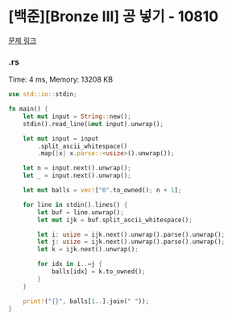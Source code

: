 # [백준][Bronze III] 공 넣기 - 10810

[문제 링크](https://www.acmicpc.net/problem/10810)

### .rs

Time: 4 ms, Memory: 13208 KB 

```rs
use std::io::stdin;

fn main() {
    let mut input = String::new();
    stdin().read_line(&mut input).unwrap();

    let mut input = input
        .split_ascii_whitespace()
        .map(|x| x.parse::<usize>().unwrap());

    let n = input.next().unwrap();
    let _ = input.next().unwrap();

    let mut balls = vec!["0".to_owned(); n + 1];

    for line in stdin().lines() {
        let buf = line.unwrap();
        let mut ijk = buf.split_ascii_whitespace();

        let i: usize = ijk.next().unwrap().parse().unwrap();
        let j: usize = ijk.next().unwrap().parse().unwrap();
        let k = ijk.next().unwrap();

        for idx in i..=j {
            balls[idx] = k.to_owned();
        }
    }

    print!("{}", balls[1..].join(" "));
}

```

